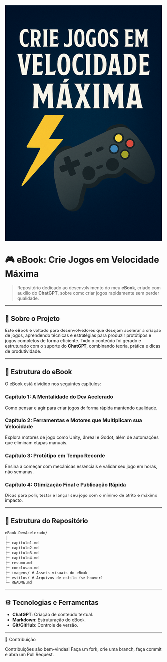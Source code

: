 ![Capa do eBook](https://github.com/1LeoAlves/Ebook_GamesDevlopment/raw/main/ChatGPT%20Image%2022%20de%20out.%20de%202025%2C%2009_50_38.png)

# 🎮 eBook: Crie Jogos em Velocidade Máxima

> Repositório dedicado ao desenvolvimento do meu **eBook**, criado com auxílio do **ChatGPT**, sobre como criar jogos rapidamente sem perder qualidade.

---

## 🧾 Sobre o Projeto

Este eBook é voltado para desenvolvedores que desejam acelerar a criação de jogos, aprendendo técnicas e estratégias para produzir protótipos e jogos completos de forma eficiente. Todo o conteúdo foi gerado e estruturado com o suporte do **ChatGPT**, combinando teoria, prática e dicas de produtividade.

---

## 📖 Estrutura do eBook

O eBook está dividido nos seguintes capítulos:

### Capítulo 1: A Mentalidade do Dev Acelerado
Como pensar e agir para criar jogos de forma rápida mantendo qualidade.

### Capítulo 2: Ferramentas e Motores que Multiplicam sua Velocidade
Explora motores de jogo como Unity, Unreal e Godot, além de automações que eliminam etapas manuais.

### Capítulo 3: Protótipo em Tempo Recorde
Ensina a começar com mecânicas essenciais e validar seu jogo em horas, não semanas.

### Capítulo 4: Otimização Final e Publicação Rápida
Dicas para polir, testar e lançar seu jogo com o mínimo de atrito e máximo impacto.

---

## 📂 Estrutura do Repositório
```
eBook-DevAcelerado/
│
├─ capitulo1.md
├─ capitulo2.md
├─ capitulo3.md
├─ capitulo4.md
├─ resumo.md
├─ conclusao.md
├─ imagens/ # Assets visuais do eBook
├─ estilos/ # Arquivos de estilo (se houver)
└─ README.md
```
---

## ⚙️ Tecnologias e Ferramentas

- **ChatGPT**: Criação de conteúdo textual.
- **Markdown**: Estruturação do eBook.
- **Git/GitHub**: Controle de versão.

---

🤝 Contribuição

Contribuições são bem-vindas! Faça um fork, crie uma branch, faça commit e abra um Pull Request.

